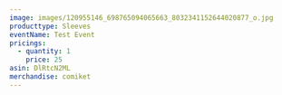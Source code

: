 ```yaml
---
image: images/120955146_698765094065663_8032341152644020877_o.jpg
producttype: Sleeves
eventName: Test Event
pricings:
  - quantity: 1
    price: 25
asin: DlRtcN2ML
merchandise: comiket
---
```

